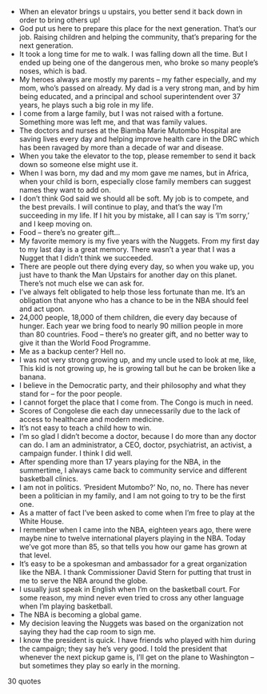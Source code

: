  - When an elevator brings u upstairs, you better send it back down in order to bring others up!
 - God put us here to prepare this place for the next generation. That’s our job. Raising children and helping the community, that’s preparing for the next generation.
 - It took a long time for me to walk. I was falling down all the time. But I ended up being one of the dangerous men, who broke so many people’s noses, which is bad.
 - My heroes always are mostly my parents – my father especially, and my mom, who’s passed on already. My dad is a very strong man, and by him being educated, and a principal and school superintendent over 37 years, he plays such a big role in my life.
 - I come from a large family, but I was not raised with a fortune. Something more was left me, and that was family values.
 - The doctors and nurses at the Biamba Marie Mutombo Hospital are saving lives every day and helping improve health care in the DRC which has been ravaged by more than a decade of war and disease.
 - When you take the elevator to the top, please remember to send it back down so someone else might use it.
 - When I was born, my dad and my mom gave me names, but in Africa, when your child is born, especially close family members can suggest names they want to add on.
 - I don’t think God said we should all be soft. My job is to compete, and the best prevails. I will continue to play, and that’s the way I’m succeeding in my life. If I hit you by mistake, all I can say is ‘I’m sorry,’ and I keep moving on.
 - Food – there’s no greater gift...
 - My favorite memory is my five years with the Nuggets. From my first day to my last day is a great memory. There wasn’t a year that I was a Nugget that I didn’t think we succeeded.
 - There are people out there dying every day, so when you wake up, you just have to thank the Man Upstairs for another day on this planet. There’s not much else we can ask for.
 - I’ve always felt obligated to help those less fortunate than me. It’s an obligation that anyone who has a chance to be in the NBA should feel and act upon.
 - 24,000 people, 18,000 of them children, die every day because of hunger. Each year we bring food to nearly 90 million people in more than 80 countries. Food – there’s no greater gift, and no better way to give it than the World Food Programme.
 - Me as a backup center? Hell no.
 - I was not very strong growing up, and my uncle used to look at me, like, This kid is not growing up, he is growing tall but he can be broken like a banana.
 - I believe in the Democratic party, and their philosophy and what they stand for – for the poor people.
 - I cannot forget the place that I come from. The Congo is much in need.
 - Scores of Congolese die each day unnecessarily due to the lack of access to healthcare and modern medicine.
 - It’s not easy to teach a child how to win.
 - I’m so glad I didn’t become a doctor, because I do more than any doctor can do. I am an administrator, a CEO, doctor, psychiatrist, an activist, a campaign funder. I think I did well.
 - After spending more than 17 years playing for the NBA, in the summertime, I always came back to community service and different basketball clinics.
 - I am not in politics. ‘President Mutombo?’ No, no, no. There has never been a politician in my family, and I am not going to try to be the first one.
 - As a matter of fact I’ve been asked to come when I’m free to play at the White House.
 - I remember when I came into the NBA, eighteen years ago, there were maybe nine to twelve international players playing in the NBA. Today we’ve got more than 85, so that tells you how our game has grown at that level.
 - It’s easy to be a spokesman and ambassador for a great organization like the NBA. I thank Commissioner David Stern for putting that trust in me to serve the NBA around the globe.
 - I usually just speak in English when I’m on the basketball court. For some reason, my mind never even tried to cross any other language when I’m playing basketball.
 - The NBA is becoming a global game.
 - My decision leaving the Nuggets was based on the organization not saying they had the cap room to sign me.
 - I know the president is quick. I have friends who played with him during the campaign; they say he’s very good. I told the president that whenever the next pickup game is, I’ll get on the plane to Washington – but sometimes they play so early in the morning.

30 quotes